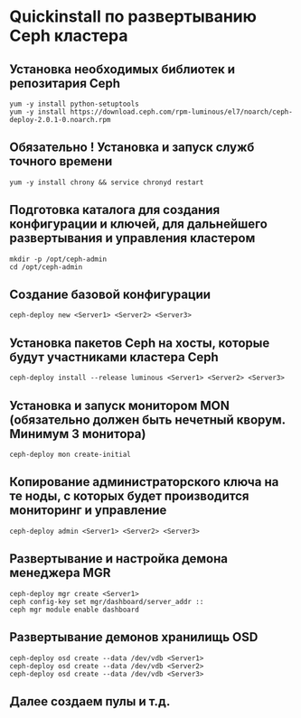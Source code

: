 #  Quickinstall по развертыванию Ceph кластера


## Установка необходимых библиотек и репозитария Ceph
	yum -y install python-setuptools
	yum -y install https://download.ceph.com/rpm-luminous/el7/noarch/ceph-deploy-2.0.1-0.noarch.rpm 

## Обязательно ! Установка и запуск служб точного времени
	yum -y install chrony && service chronyd restart

## Подготовка каталога для создания конфигурации и ключей, для дальнейшего развертывания и управления кластером
	mkdir -p /opt/ceph-admin
	cd /opt/ceph-admin

## Создание базовой конфигурации
	ceph-deploy new <Server1> <Server2> <Server3>

## Установка пакетов Ceph на хосты, которые будут участниками кластера Ceph
	ceph-deploy install --release luminous <Server1> <Server2> <Server3>

## Установка и запуск монитором MON (обязательно должен быть нечетный кворум. Минимум 3 монитора)
	ceph-deploy mon create-initial

## Копирование администраторского ключа на те ноды, с которых будет производится мониторинг и управление
	ceph-deploy admin <Server1> <Server2> <Server3>

## Развертывание и настройка демона менеджера MGR
	ceph-deploy mgr create <Server1>
	ceph config-key set mgr/dashboard/server_addr ::
	ceph mgr module enable dashboard

## Развертывание демонов хранилищь OSD
	ceph-deploy osd create --data /dev/vdb <Server1>
	ceph-deploy osd create --data /dev/vdb <Server2>
	ceph-deploy osd create --data /dev/vdb <Server3>


## Далее создаем пулы и т.д.
